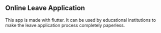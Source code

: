 ## Online Leave Application
This app is made with flutter. It can be used by educational institutions to make the leave application process completely paperless.
